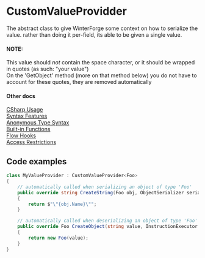 # CustomValueProvidder
The abstract class to give WinterForge some context on how to serialize the value.
rather than doing it per-field, its able to be given a single value.

#### NOTE:
This value should *not* contain the space character, or it should be wrapped in quotes (as such: "your value")  
On the 'GetObject' method (more on that method below) you do not have to account for these quotes, they are removed automatically

#### Other docs
[CSharp Usage](CSharp_Usage.md)  
[Syntax Features](Syntax_Features.md)  
[Anonymous Type Syntax](Anonymous_Type_Syntax.md)  
[Built-in Functions](WinterForge_Built-in_Functions.md)  
[Flow Hooks](FlowHooks.md)  
[Access Restrictions](Access_Restrictions.md)  

## Code examples
```cs
class MyValueProvider : CustomValueProvider<Foo>
{
    // automatically called when serializing an object of type 'Foo'
    public override string CreateString(Foo obj, ObjectSerializer serializer)
    {
        return $"\"{obj.Name}\"";
    }

    // automatically called when deserializing an object of type 'Foo'
    public override Foo CreateObject(string value, InstructionExecutor executor)
    {
        return new Foo(value);
    }
}

```